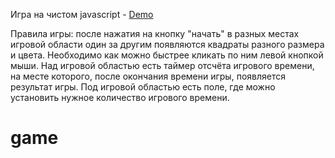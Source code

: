 Игра на чистом javascript - [Demo](https://taktik888.github.io/game.github.io)

Правила игры: после нажатия на кнопку "начать" в разных местах игровой области один за другим появляются квадраты разного размера и цвета. Необходимо как можно быстрее кликать по ним левой кнопкой мыши. Над игровой областью есть таймер отсчёта игрового времени, на месте которого, после окончания времени игры, появляется результат игры. Под игровой областью есть поле, где можно установить нужное количество игрового времени.
# game